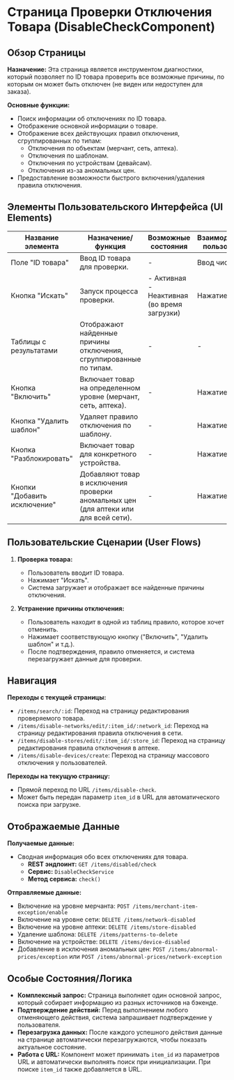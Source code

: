 # Страница Проверки Отключения Товара (DisableCheckComponent)

## Обзор Страницы

**Назначение:** Эта страница является инструментом диагностики, который позволяет по ID товара проверить все возможные причины, по которым он может быть отключен (не виден или недоступен для заказа).

**Основные функции:**
-   Поиск информации об отключениях по ID товара.
-   Отображение основной информации о товаре.
-   Отображение всех действующих правил отключения, сгруппированных по типам:
    -   Отключения по объектам (мерчант, сеть, аптека).
    -   Отключения по шаблонам.
    -   Отключения по устройствам (девайсам).
    -   Отключения из-за аномальных цен.
-   Предоставление возможности быстрого включения/удаления правила отключения.

## Элементы Пользовательского Интерфейса (UI Elements)

| Название элемента | Назначение/функция | Возможные состояния | Взаимодействие пользователя |
| --- | --- | --- | --- |
| Поле "ID товара" | Ввод ID товара для проверки. | - | Ввод числа. |
| Кнопка "Искать" | Запуск процесса проверки. | - Активная<br>- Неактивная (во время загрузки) | Нажатие. |
| Таблицы с результатами | Отображают найденные причины отключения, сгруппированные по типам. | - | - |
| Кнопка "Включить" | Включает товар на определенном уровне (мерчант, сеть, аптека). | - | Нажатие. |
| Кнопка "Удалить шаблон" | Удаляет правило отключения по шаблону. | - | Нажатие. |
| Кнопка "Разблокировать" | Включает товар для конкретного устройства. | - | Нажатие. |
| Кнопки "Добавить исключение" | Добавляют товар в исключения проверки аномальных цен (для аптеки или для всей сети). | - | Нажатие. |

## Пользовательские Сценарии (User Flows)

1.  **Проверка товара:**
    -   Пользователь вводит ID товара.
    -   Нажимает "Искать".
    -   Система загружает и отображает все найденные причины отключения.

2.  **Устранение причины отключения:**
    -   Пользователь находит в одной из таблиц правило, которое хочет отменить.
    -   Нажимает соответствующую кнопку ("Включить", "Удалить шаблон" и т.д.).
    -   После подтверждения, правило отменяется, и система перезагружает данные для проверки.

## Навигация

**Переходы с текущей страницы:**
-   `/items/search/:id`: Переход на страницу редактирования проверяемого товара.
-   `/items/disable-networks/edit/:item_id/:network_id`: Переход на страницу редактирования правила отключения в сети.
-   `/items/disable-stores/edit/:item_id/:store_id`: Переход на страницу редактирования правила отключения в аптеке.
-   `/items/disable-devices/create`: Переход на страницу массового отключения у пользователей.

**Переходы на текущую страницу:**
-   Прямой переход по URL `/items/disable-check`.
-   Может быть передан параметр `item_id` в URL для автоматического поиска при загрузке.

## Отображаемые Данные

**Получаемые данные:**
-   Сводная информация обо всех отключениях для товара.
    -   **REST эндпоинт:** `GET /items/disabled/check`
    -   **Сервис:** `DisableCheckService`
    -   **Метод сервиса:** `check()`

**Отправляемые данные:**
-   Включение на уровне мерчанта: `POST /items/merchant-item-exception/enable`
-   Включение на уровне сети: `DELETE /items/network-disabled`
-   Включение на уровне аптеки: `DELETE /items/store-disabled`
-   Удаление шаблона: `DELETE /items/patterns-to-delete`
-   Включение на устройстве: `DELETE /items/device-disabled`
-   Добавление в исключения аномальных цен: `POST /items/abnormal-prices/exception` или `POST /items/abnormal-prices/network-exception`

## Особые Состояния/Логика

-   **Комплексный запрос:** Страница выполняет один основной запрос, который собирает информацию из разных источников на бэкенде.
-   **Подтверждение действий:** Перед выполнением любого отменяющего действия, система запрашивает подтверждение у пользователя.
-   **Перезагрузка данных:** После каждого успешного действия данные на странице автоматически перезагружаются, чтобы показать актуальное состояние.
-   **Работа с URL:** Компонент может принимать `item_id` из параметров URL и автоматически выполнять поиск при инициализации. При поиске `item_id` также добавляется в URL.
